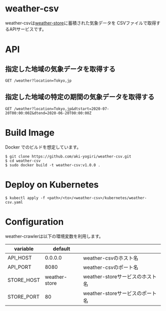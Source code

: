 # weather-csv

weather-csvは[weather-store](https://github.com/aki-yogiri/weather-store)に蓄積された気象データを
CSVファイルで取得するAPIサービスです。

# API

## 指定した地域の気象データを取得する

```
GET /weather?location=Tokyo,jp
```

## 指定した地域の特定の期間の気象データを取得する

```
GET /weather?location=Tokyo,jp&dtstart=2020-07-20T00:00:00Z&dtend=2020-06-20T00:00:00Z
```

# Build Image

Docker でのビルドを想定しています。

```
$ git clone https://github.com/aki-yogiri/weather-csv.git
$ cd weather-csv
$ sudo docker build -t weather-csv:v1.0.0 .
```

# Deploy on Kubernetes

```
$ kubectl apply -f <path>/<to>/<weather-csv>/kubernetes/weather-csv.yaml
```


# Configuration

weather-crawlerは以下の環境変数を利用します。

| variable | default | |
|----------|---------|-|
| API_HOST | 0.0.0.0 | weather-csvのホスト名 |
| API_PORT | 8080 | weather-csvのポート名 |
| STORE_HOST | weather-store | weather-storeサービスのホスト名 |
| STORE_PORT | 80 | weather-storeサービスのポート名 |
